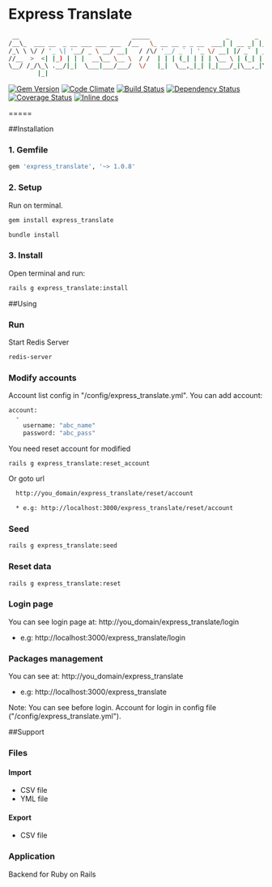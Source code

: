 Express Translate
=====

  ```bash
   __                               _____                     _       _       
  /__\_  ___ __  _ __ ___ ___ ___  /__   \_ __ __ _ _ __  ___| | __ _| |_ ___ 
 /_\ \ \/ / '_ \| '__/ _ \ __/ __|   / /\/ '__/ _` | '_ \/ __| |/ _` | __/ _ \
//__  >  <| |_) | | |  __\__ \__ \  / /  | | | (_| | | | \__ \ | (_| | |_  __/
\__/ /_/\_\ .__/|_|  \___|___/___/  \/   |_|  \__,_|_| |_|___/_|\__,_|\__\___|
          |_|                                                                 
  ``` 

[![Gem Version](https://badge.fury.io/rb/express_translate.svg)](http://badge.fury.io/rb/express_translate)
[![Code Climate](https://codeclimate.com/github/RubifyTechnology/express_translate.png)](https://codeclimate.com/github/RubifyTechnology/express_translate)
[![Build Status](https://travis-ci.org/RubifyTechnology/express_translate.svg?branch=master)](https://travis-ci.org/RubifyTechnology/express_translate)
[![Dependency Status](https://gemnasium.com/RubifyTechnology/express_translate.svg)](https://gemnasium.com/RubifyTechnology/express_translate)
[![Coverage Status](https://coveralls.io/repos/RubifyTechnology/express_translate/badge.png)](https://coveralls.io/r/RubifyTechnology/express_translate)
[![Inline docs](http://inch-ci.org/github/RubifyTechnology/express_translate.png?branch=master)](http://inch-ci.org/github/RubifyTechnology/express_translate)

=====

##Installation
### 1. Gemfile
```bash
gem 'express_translate', '~> 1.0.8'
```
 
### 2. Setup
Run on terminal.
```bash
gem install express_translate
```

```bash
bundle install
```

### 3. Install
Open terminal and run:

```bash
rails g express_translate:install
 ``` 
  
##Using
### Run
Start Redis Server
```bash
redis-server
```

### Modify accounts

Account list config in "/config/express_translate.yml".
You can add account:
```bash
account: 
  - 
    username: "abc_name"
    password: "abc_pass"
```

You need reset account for modified
```bash
rails g express_translate:reset_account
```
Or goto url
```bash
  http://you_domain/express_translate/reset/account

  * e.g: http://localhost:3000/express_translate/reset/account
```

### Seed
```bash
rails g express_translate:seed
```

### Reset data
```bash
rails g express_translate:reset
```

### Login page
You can see login page at:
  http://you_domain/express_translate/login

  * e.g: http://localhost:3000/express_translate/login
  
### Packages management
You can see at: 
  http://you_domain/express_translate

  * e.g: http://localhost:3000/express_translate
  
Note: You can see before login. Account for login in config file ("/config/express_translate.yml").
  
##Support

### Files
#### Import
  * CSV file
  * YML file

#### Export
  * CSV file

### Application
Backend for Ruby on Rails
<!-- Get data with json (for Javascript) => Development -->
